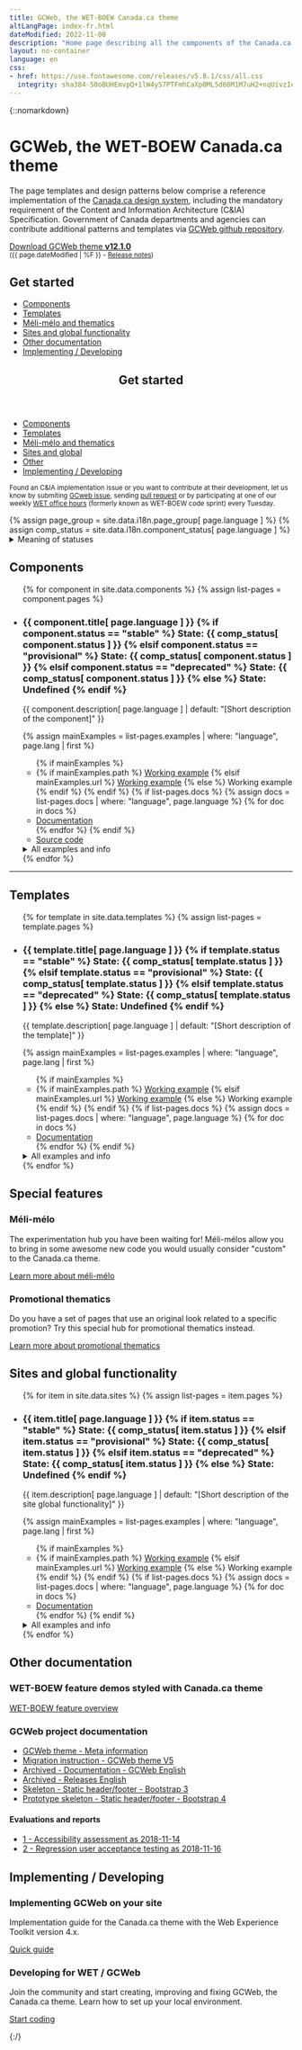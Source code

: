 ```yaml
---
title: GCWeb, the WET-BOEW Canada.ca theme
altLangPage: index-fr.html
dateModified: 2022-11-08
description: "Home page describing all the components of the Canada.ca theme, named GCWeb."
layout: no-container
language: en
css:
- href: https://use.fontawesome.com/releases/v5.8.1/css/all.css
  integrity: sha384-50oBUHEmvpQ+1lW4y57PTFmhCaXp0ML5d60M1M7uH2+nqUivzIebhndOJK28anvf
---
```


{::nomarkdown}
<div class="container">
	<h1 id="wb-cont" property="name">GCWeb, the WET-BOEW Canada.ca theme</h1>
	<div class="row">
		<div class="col-md-7 col-lg-8">
			<p>The page templates and design patterns below comprise a reference implementation of the <a href="https://design.canada.ca">Canada.ca design system</a>, including the mandatory requirement of the Content and Information Architecture (C&amp;IA) Specification. Government of Canada departments and agencies can contribute additional patterns and templates via <a href="https://github.com/wet-boew/GCWeb">GCWeb github repository</a>.</p>
		</div>
		<div class="col-xs-12 col-md-auto pull-right">
			<p><a href="https://github.com/wet-boew/GCWeb/archive/v12.1.0.zip" class="btn btn-primary">Download GCWeb theme <strong>v12.1.0</strong></a><br />
				<small>(<time>{{ page.dateModified | %F }}</time> - <a href="https://github.com/wet-boew/gcweb/releases/latest">Release notes</a>)</small></p>
		</div>
	</div>
</div>
<div class="container-fluid wb-inview show-none" data-inview="nav-menu">
	<div class="row">
		<nav class="well well-lg mrgn-tp-md">
			<div class="container">
				<h2 class="mrgn-tp-0">Get started</h2>
				<ul class="list-unstyled colcount-md-3">
					<li><a href="#components"><span aria-hidden="true" class="fas fa-cube mrgn-rght-md"></span>Components</a></li>
					<li><a href="#templates"><span aria-hidden="true" class="fas fa-table mrgn-rght-md"></span>Templates</a></li>
					<li><a href="#experiment"><span aria-hidden="true" class="fas fa-puzzle-piece mrgn-rght-md"></span>Méli-mélo and thematics</a></li>
					<li><a href="#sitesglobal"><span aria-hidden="true" class="fas fa-globe mrgn-rght-md"></span>Sites and global functionality</a></li>
					<li><a href="#other"><span aria-hidden="true" class="fas fa-info-circle mrgn-rght-md"></span>Other documentation</a></li>
					<li><a href="#implementing-developing"><span aria-hidden="true" class="fas fa-code mrgn-rght-md"></span>Implementing&nbsp;/ Developing</a></li>
				</ul>
			</div>
		</nav>
	</div>
</div>
<nav id="nav-menu" class="wb-overlay modal-content overlay-def wb-bar-t hidden-xs" aria-hidden="true">
	<header class="pull-left">
		<h2 class="modal-title">Get started</h2>
	</header>
	<ul class="pull-left list-inline mrgn-lft-md mrgn-tp-sm">
		<li>
			<a href="#components" class="btn btn-link text-white"><span aria-hidden="true" class="fas fa-cube mrgn-rght-sm"></span>Components</a>
		</li>
		<li class="mrgn-lft-md">
			<a href="#templates" class="btn btn-link text-white"><span aria-hidden="true" class="fas fa-table mrgn-rght-sm"></span>Templates</a>
		</li>
		<li class="mrgn-lft-md">
			<a href="#experiment" class="btn btn-link text-white"><span aria-hidden="true" class="fas fa-puzzle-piece mrgn-rght-sm"></span>Méli-mélo and thematics</a>
		</li>
		<li class="mrgn-lft-md">
			<a href="#sitesglobal" class="btn btn-link text-white"><span aria-hidden="true" class="fas fa-globe mrgn-rght-sm"></span>Sites and global</a>
		</li>
		<li class="mrgn-lft-md">
			<a href="#other" class="btn btn-link text-white"><span aria-hidden="true" class="fas fa-info-circle mrgn-rght-sm"></span>Other</a>
		</li>
		<li class="mrgn-lft-md">
			<a href="#implementing-developing" class="btn btn-link text-white"><span aria-hidden="true" class="fas fa-code mrgn-rght-sm"></span>Implementing&nbsp;/ Developing</a>
		</li>
	</ul>
</nav>
<div class="container">
	<p><small>Found an C&amp;IA implementation issue or you want to contribute at their development, let us know by submiting <a href="https://github.com/wet-boew/GCWeb/issues/new?title=C&amp;IA%20implementation%20error:%20">GCweb issue</a>, sending <a href="https://github.com/wet-boew/GCWeb/pulls">pull request</a> or by participating at one of our weekly <a href="https://github.com/wet-boew/wet-boew/wiki/WET-Office-hours,-Heures-de-service-de-la-BOEW">WET office hours</a> (formerly known as WET-BOEW code sprint) every Tuesday.</small></p>
	{% assign page_group = site.data.i18n.page_group[ page.language ] %}
	{% assign comp_status = site.data.i18n.component_status[ page.language ] %}
	<details class="mrgn-tp-lg">
		<summary>Meaning of statuses</summary>
		<dl class="dl-horizontal mrgn-bttm-0">
			<dt><span class="label label-success">{{comp_status.stable}}</span></dt>
			<dd>Meet the latest published specification.</dd>
			<dt><span class="label label-warning">{{comp_status.provisional}}</span></dt>
			<dd>Relatively stable, yet experimental; use as your own risks.</dd>
			<dt><span class="label label-danger">{{comp_status.deprecated}}</span></dt>
			<dd>Do not use because it's deprecated, but listed here for your information.</dd>
			<dt><span class="label label-default">Undefined</span></dt>
			<dd>Missing State in the component documentation.</dd>
			<!--<dt><span class="label label-success">Up to spec</span></dt>
			<dd>Meet the latest published C&amp;IA specification.</dd>
			<dt><span class="label label-info">Informational</span></dt>
			<dd>It's for your information. It's complete and suggestive but not defined by and from a specification yet.</dd>
			<dt><span class="label label-info">Need to revalidate</span></dt>
			<dd>Was meeting the preceding published specification, but it need to be manually revalidated to ensure it continues to meet the latest published specification.</dd>
			<dt><span class="label label-warning">Partial</span></dt>
			<dd>Partially up to spec or partially stable in order to meet other core web standards such WCAG 2.0 Level AA.</dd>
			<dt><span class="label label-warning">Outdated</span></dt>
			<dd>Don't meet the latest specification but met a previous version. It requires updates.</dd>
			<dt><span class="label label-default">Backlog</span></dt>
			<dd>Need to be developped.</dd>
			<dt><span class="label label-danger">Incomplete</span></dt>
			<dd>Incomplete because it don't fully meet all the specification yet. Still need developpement work.</dd>-->
		</dl>
	</details>
	<h2 id="components" class="mrgn-bttm-lg">Components</h2>
	<ul class="row list-unstyled wb-eqht-grd wb-filter mrgn-tp-md pb-4" data-wb-filter='{ "selector": ">li" }'>
	{% for component in site.data.components %}
		{% assign list-pages = component.pages %}
		<li class="col-xs-12 col-md-6 mrgn-tp-md mrgn-bttm-md">
			<div class="brdr-tp brdr-rght brdr-bttm brdr-lft hght-inhrt">
				<h3 class="mrgn-tp-md mrgn-rght-md mrgn-bttm-md mrgn-lft-md">{{ component.title[ page.language ] }}
				{% if component.status == "stable" %}
				<span class="label label-success mrgn-lft-sm"><span class="wb-inv">State: </span>{{ comp_status[ component.status ] }}</span>
				{% elsif component.status == "provisional" %}
				<span class="label label-warning mrgn-lft-sm"><span class="wb-inv">State: </span>{{ comp_status[ component.status ] }}</span>
				{% elsif component.status == "deprecated" %}
				<span class="label label-danger mrgn-lft-sm"><span class="wb-inv">State: </span>{{ comp_status[ component.status ] }}</span>
				{% else %}
				<span class="label label-default mrgn-lft-sm"><span class="wb-inv">State: </span>Undefined</span>
				{% endif %}
				</h3>
				<div class="mrgn-rght-md mrgn-bttm-md mrgn-lft-md">
					<p>{{ component.description[ page.language ] | default: "[Short description of the component]" }}</p>
					<!--
					Main working example
					- First working example in the example list where the language match
					-->
					{% assign mainExamples = list-pages.examples | where: "language", page.lang | first %}
					<ul class="list-unstyled mrgn-bttm-lg mrgn-lft-md">
					{% if mainExamples %}
					<li>
					{% if mainExamples.path %}
					<a href="components/
								{%- if component.componentName -%}
									{{ component.componentName }}/
								{%- endif -%}
							{{ mainExamples.path }}" lang="{{ mainExamples.language }}" hreflang="{{ mainExamples.language }}"><span class="fas fa-eye small mrgn-rght-sm" aria-hidden="true"></span>Working example</a>
					{% elsif mainExamples.url %}
						<a href="{{ mainExamples.url }}" lang="{{ mainExamples.language }}" hreflang="{{ mainExamples.language }}"><span class="fas fa-eye small mrgn-rght-sm" aria-hidden="true"></span>Working example</a>
					{% else %}
						<span class="fas fa-eye small mrgn-rght-sm" aria-hidden="true"></span>Working example
					{% endif %}
					{% endif %}
					<!--
					Documentation
					- Link to the documentations if any
					-->
					{% if list-pages.docs %}
					<!--<ul class="list-unstyled mrgn-bttm-lg mrgn-lft-md">-->
					{% assign docs = list-pages.docs | where: "language", page.language %}
					{% for doc in docs %}
						<li><a href="components/{{ component.componentName }}/{{ doc.path }}"><span class="fas fa-info-circle small mrgn-rght-sm" aria-hidden="true"></span>Documentation</a></li>
					{% endfor %}
					{% endif %}
					<li><a href="https://github.com/wet-boew/GCWeb/tree/master/components/{{ component.componentName }}" hreflang="en"><span class="fas fa-code small mrgn-rght-sm" aria-hidden="true"></span>Source code</a></li>
					</ul>
					<!--
					> All examples and info
					* Example
					* Documentation
					* Spec
					-->
					<details class="mrgn-tp-lg"><summary>All examples and info</summary>
					<ul class="list-unstyled">
					{% for pgGroup in list-pages %}
						{% assign grpkey = pgGroup[0] %}
						<li>{{ page_group[ grpkey ] | default: "Unknown group" }}
							<ul>
							{% assign examples = pgGroup[1] %}
							{% for example in examples %}
								{% if example.path %}
								<li><a href="components/
											{%- if component.componentName -%}
												{{ component.componentName }}/
											{%- endif -%}
										{{ example.path }}" {% if example.language != page.language %}lang="{{ example.language }}" hreflang="{{ example.language }}"{% endif %}>{{ example.title }}</a></li>
								{% elsif example.url %}
									<li><a href="{{ example.url }}">{{ example.title }}</a></li>
								{% else %}
									<li>{{ example.title }}</li>
								{% endif %}
							{% endfor %}
							</ul>
						</li>
					{% endfor %}
					</ul>
					</details>
				</div>
			</div>
		</li>
	{% endfor %}
	</ul>
	<hr />
	<h2 id="templates" class="mrgn-bttm-lg pt-4">Templates</h2>
	<ul class="row list-unstyled wb-eqht-grd wb-filter mrgn-tp-md"data-wb-filter='{ "selector": ">li" }'>
	{% for template in site.data.templates %}
		{% assign list-pages = template.pages %}
		<li class="col-xs-12 col-md-6 mrgn-tp-md mrgn-bttm-md">
			<div class="brdr-tp brdr-rght brdr-bttm brdr-lft hght-inhrt">
				<h3 class="mrgn-tp-md mrgn-rght-md mrgn-bttm-md mrgn-lft-md">{{ template.title[ page.language ] }}
				{% if template.status == "stable" %}
				<span class="label label-success mrgn-lft-sm"><span class="wb-inv">State: </span>{{ comp_status[ template.status ] }}</span>
				{% elsif template.status == "provisional" %}
				<span class="label label-warning mrgn-lft-sm"><span class="wb-inv">State: </span>{{ comp_status[ template.status ] }}</span>
				{% elsif template.status == "deprecated" %}
				<span class="label label-danger mrgn-lft-sm"><span class="wb-inv">State: </span>{{ comp_status[ template.status ] }}</span>
				{% else %}
				<span class="label label-default mrgn-lft-sm"><span class="wb-inv">State: </span>Undefined</span>
				{% endif %}
				</h3>
				<div class="mrgn-rght-md mrgn-bttm-md mrgn-lft-md">
					<p>{{ template.description[ page.language ] | default: "[Short description of the template]" }}</p>
					<!--
					Main working example
					- First working example in the example list where the language match
					-->
					{% assign mainExamples = list-pages.examples | where: "language", page.lang | first %}
					<ul class="list-unstyled mrgn-bttm-lg mrgn-lft-md">
					{% if mainExamples %}
					<li>
					{% if mainExamples.path %}
					<a href="templates/
								{%- if template.componentName -%}
									{{ template.componentName }}/
								{%- endif -%}
							{{ mainExamples.path }}" {% if mainExamples.language != page.language %}lang="{{ mainExamples.language }}" hreflang="{{ mainExamples.language }}"{% endif %}><span class="fas fa-eye small mrgn-rght-sm" aria-hidden="true"></span>Working example</a>
					{% elsif mainExamples.url %}
						<a href="{{ mainExamples.url }}" lang="{{ mainExamples.language }}" hreflang="{{ mainExamples.language }}"><span class="fas fa-eye small mrgn-rght-sm" aria-hidden="true"></span>Working example</a>
					{% else %}
						<span class="fas fa-eye small mrgn-rght-sm" aria-hidden="true"></span>Working example
					{% endif %}
					{% endif %}
					<!--
					Documentation
					- Link to the documentations if any
					-->
					{% if list-pages.docs %}
					<!--<ul class="list-unstyled mrgn-bttm-lg mrgn-lft-md">-->
					{% assign docs = list-pages.docs | where: "language", page.language %}
					{% for doc in docs %}
						<li><a href="templates/{{ template.componentName }}/{{ doc.path }}"><span class="fas fa-info-circle small mrgn-rght-sm" aria-hidden="true"></span>Documentation</a></li>
					{% endfor %}
					{% endif %}
					</ul>
					<!--
					> All examples and info
					* Example
					* Documentation
					* Spec
					-->
					<details class="mrgn-tp-lg"><summary>All examples and info</summary>
						<ul class="mrgn-tp-md">
							{% for pgGroup in list-pages %}
							{% assign grpkey = pgGroup[0] %}
							<li>{{ page_group[ grpkey ] | default: "Unknown group" }}
								<ul>
								{% assign examples = pgGroup[1] %}
								{% for example in examples %}
									{% if example.path %}
									<li><a href="templates/
												{%- if template.componentName -%}
													{{ template.componentName }}/
												{%- endif -%}
											{{ example.path }}" {% if example.language != page.language %}lang="{{ example.language }}" hreflang="{{ example.language }}"{% endif %}>{{ example.title }}</a></li>
									{% elsif example.url %}
										<li><a href="{{ example.url }}">{{ example.title }}</a></li>
									{% else %}
										<li>{{ example.title }}</li>
									{% endif %}
								{% endfor %}
								</ul>
							</li>
						{% endfor %}
						</ul>
					</details>
				</div>
			</div>
		</li>
	{% endfor %}
	</ul>
</div>
<div class="container-fluid">
	<div class="row">
		<div class="well well-lg mrgn-tp-md bg-gctheme text-white">
			<div class="container mrgn-bttm-lg">
				<h2 id="experiment" class="mrgn-tp-md mrgn-bttm-0">Special features</h2>
					<div class="row">
					    <div class="col-md-6">
					    	<h3 id="méli-mélo">Méli-mélo</h3>
						<p>The experimentation hub you have been waiting for! Méli-mélos allow you to bring in some awesome new code you would usually consider "custom" to the Canada.ca theme.</p>
						<p class="mrgn-tp-lg"><a href="méli-mélo/méli-mélo-en.html" class="btn btn-default btn-lg">Learn more<span class="wb-inv"> about méli-mélo</span></a></p>
					    </div>
					    <div class="col-md-6">
						<h3 id="thematics">Promotional thematics</h3><p>Do you have a set of pages that use an original look related to a specific promotion? Try this special hub for promotional thematics instead.</p>
						<p class="mrgn-tp-lg"><a href="th%C3%A9matique/gc-th%C3%A9matique-en.html" class="btn btn-default btn-lg">Learn more<span class="wb-inv"> about promotional thematics</span></a></p>
				</div>
			</div>
        	</div>
        </div>
    </div>
</div>
<div class="container">
	<h2 id="sitesglobal">Sites and global functionality</h2>
	<ul class="row list-unstyled wb-eqht-grd wb-filter mrgn-tp-md" data-wb-filter='{ "selector": ">li" }'>
	{% for item in site.data.sites %}
		{% assign list-pages = item.pages %}
		<li class="col-xs-12 col-md-6 mrgn-tp-md mrgn-bttm-md">
			<div class="brdr-tp brdr-rght brdr-bttm brdr-lft hght-inhrt">
				<h3 class="mrgn-tp-md mrgn-rght-md mrgn-bttm-md mrgn-lft-md">{{ item.title[ page.language ] }}
				{% if item.status == "stable" %}
				<span class="label label-success mrgn-lft-sm"><span class="wb-inv">State: </span>{{ comp_status[ item.status ] }}</span>
				{% elsif item.status == "provisional" %}
				<span class="label label-warning mrgn-lft-sm"><span class="wb-inv">State: </span>{{ comp_status[ item.status ] }}</span>
				{% elsif item.status == "deprecated" %}
				<span class="label label-danger mrgn-lft-sm"><span class="wb-inv">State: </span>{{ comp_status[ item.status ] }}</span>
				{% else %}
				<span class="label label-default mrgn-lft-sm"><span class="wb-inv">State: </span>Undefined</span>
				{% endif %}
				</h3>
				<div class="mrgn-rght-md mrgn-bttm-md mrgn-lft-md">
					<p>{{ item.description[ page.language ] | default: "[Short description of the site global functionality]" }}</p>
					<!--
					Main working example
					- First working example in the example list where the language match
					-->
					{% assign mainExamples = list-pages.examples | where: "language", page.lang | first %}
					<ul class="list-unstyled mrgn-bttm-lg mrgn-lft-md">
					{% if mainExamples %}
					<li>
					{% if mainExamples.path %}
					<a href="sites/
								{%- if item.componentName -%}
									{{ item.componentName }}/
								{%- endif -%}
							{{ mainExamples.path }}" {% if mainExamples.language != page.language %}lang="{{ mainExamples.language }}" hreflang="{{ mainExamples.language }}"{% endif %}><span class="fas fa-eye small mrgn-rght-sm" aria-hidden="true"></span>Working example</a>
					{% elsif mainExamples.url %}
						<a href="{{ mainExamples.url }}" lang="{{ mainExamples.language }}" hreflang="{{ mainExamples.language }}"><span class="fas fa-eye small mrgn-rght-sm" aria-hidden="true"></span>Working example</a>
					{% else %}
						<span class="fas fa-eye small mrgn-rght-sm" aria-hidden="true"></span>Working example
					{% endif %}
					{% endif %}
					<!--
					Documentation
					- Link to the documentations if any
					-->
					{% if list-pages.docs %}
					<!--<ul class="list-unstyled mrgn-bttm-lg mrgn-lft-md">-->
					{% assign docs = list-pages.docs | where: "language", page.language %}
					{% for doc in docs %}
						<li><a href="sites/{{ item.componentName }}/{{ doc.path }}"><span class="fas fa-info-circle small mrgn-rght-sm" aria-hidden="true"></span>Documentation</a></li>
					{% endfor %}
					{% endif %}
					</ul>
					<!--
					> All examples and info
					* Example
					* Documentation
					* Spec
					-->
					<details class="mrgn-tp-lg"><summary>All examples and info</summary>
						<ul class="mrgn-tp-md">
							{% for pgGroup in list-pages %}
							{% assign grpkey = pgGroup[0] %}
							<li>{{ page_group[ grpkey ] | default: "Unknown group" }}
								<ul>
								{% assign examples = pgGroup[1] %}
								{% for example in examples %}
									{% if example.path %}
									<li><a href="sites/
												{%- if item.componentName -%}
													{{ item.componentName }}/
												{%- endif -%}
											{{ example.path }}" {% if example.language != page.language %}lang="{{ example.language }}" hreflang="{{ example.language }}"{% endif %}>{{ example.title }}</a></li>
									{% elsif example.url %}
										<li><a href="{{ example.url }}">{{ example.title }}</a></li>
									{% else %}
										<li>{{ example.title }}</li>
									{% endif %}
								{% endfor %}
								</ul>
							</li>
						{% endfor %}
						</ul>
					</details>
				</div>
			</div>
		</li>
	{% endfor %}
	</ul>
	<h2 id="other">Other documentation</h2>
	<h3>WET-BOEW feature demos styled with Canada.ca theme</h3>
	<p><a href="/gcweb-compiled-demos/index.html#wet-boew">WET-BOEW feature overview</a></p>
	<h3 id="gcweb-project-documentation">GCWeb project documentation</h3>
	<ul>
		<li><a href="docs/index.html">GCWeb theme - Meta information</a></li>
		<li><a href="docs/v5-migration.html">Migration instruction - GCWeb theme V5</a></li>
		<li><a href="docs/GCWeb-en.html">Archived - Documentation - GCWeb English</a></li>
		<li><a href="docs/release/index-en.html">Archived - Releases English</a></li>
		<li><a href="docs/static-header-footer/bootstrap-3.html">Skeleton - Static header/footer - Bootstrap 3</a></li>
		<li><a href="docs/static-header-footer/bootstrap-4.html">Prototype skeleton - Static header/footer - Bootstrap 4</a></li>
	</ul>
	<h4>Evaluations and reports</h4>
	<ul>
		<li><a href="docs/evaluation-report/1-accessibility.html">1 - Accessibility assessment as 2018-11-14</a></li>
		<li><a href="docs/evaluation-report/2-wetplugin-gcweb2.html">2 - Regression user acceptance testing as 2018-11-16</a></li>
	</ul>
	<div class="cnt-wdth-lmtd">
		<h2 id="implementing-developing"><span aria-hidden="true" class="fas fa-code mrgn-rght-md"></span>Implementing&nbsp;/ Developing</h2>
		<h3>Implementing GCWeb on your site</h3>
		<p>Implementation guide for the Canada.ca theme with the Web Experience Toolkit version 4.x.</p>
		<p><a href="docs/implementing-en.html" class="btn btn-lg btn-default">Quick guide</a></p>
		<h3 id="developing-for-gcweb">Developing for WET / GCWeb</h3>
		<p>Join the community and start creating, improving and fixing GCWeb, the Canada.ca theme. Learn how to set up your local environment.</p>
		<p class="mrgn-bttm-lg"><a href="docs/developing-en.html" class="btn btn-call-to-action">Start coding</a></p>
	</div>
</div>
{:/}
